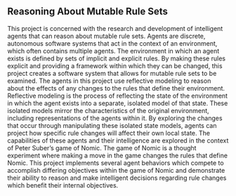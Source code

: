 ## Reasoning About Mutable Rule Sets

This project is concerned with the research and development of intelligent agents that can reason about mutable rule sets.   Agents are discrete, autonomous software systems that act in the context of an environment, which often contains multiple agents.   The environment in which an agent exists is defined by sets of implicit and explicit rules.   By making these rules explicit and providing a framework within which they can be changed, this project creates a software system that allows for mutable rule sets to be examined.   The agents in this project use reflective modeling to reason about the effects of any changes to the rules that define their environment.   Reflective modeling is the process of reflecting the state of the environment in which the agent exists into a separate, isolated model of that state.   These isolated models mirror the characteristics of the original environment, including representations of the agents within it.   By exploring the changes that occur through manipulating these isolated state models, agents can project how specific rule changes will affect their own local state.   The capabilities of these agents and their intelligence are explored in the context of Peter Suber’s game of Nomic.   The game of Nomic is a thought experiment where making a move in the game changes the rules that define Nomic.   This project implements several agent behaviors which compete to accomplish differing objectives within the game of Nomic and demonstrate their ability to reason and make intelligent decisions regarding rule changes which benefit their internal objectives.

